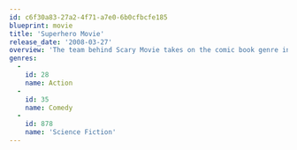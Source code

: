 ```yaml
---
id: c6f30a83-27a2-4f71-a7e0-6b0cfbcfe185
blueprint: movie
title: 'Superhero Movie'
release_date: '2008-03-27'
overview: 'The team behind Scary Movie takes on the comic book genre in this tale of Rick Riker, a nerdy teen imbued with superpowers by a radioactive dragonfly. And because every hero needs a nemesis, enter Lou Landers, aka the villainously goofy Hourglass.'
genres:
  -
    id: 28
    name: Action
  -
    id: 35
    name: Comedy
  -
    id: 878
    name: 'Science Fiction'
---
```

